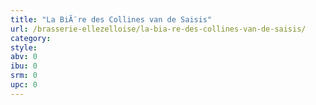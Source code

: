 ```yaml
---
title: "La BiÃ¨re des Collines van de Saisis"
url: /brasserie-ellezelloise/la-bia-re-des-collines-van-de-saisis/
category: 
style: 
abv: 0
ibu: 0
srm: 0
upc: 0
---
```


